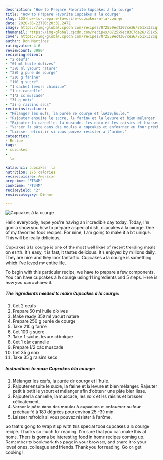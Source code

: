 ```yaml
---
description: "How to Prepare Favorite Cupcakes à la courge"
title: "How to Prepare Favorite Cupcakes à la courge"
slug: 155-how-to-prepare-favorite-cupcakes-a-la-courge
date: 2020-06-23T16:20:31.247Z
image: https://img-global.cpcdn.com/recipes/072559ec8307ce26/751x532cq70/cupcakes-a-la-courge-photo-principale-de-la-recette.jpg
thumbnail: https://img-global.cpcdn.com/recipes/072559ec8307ce26/751x532cq70/cupcakes-a-la-courge-photo-principale-de-la-recette.jpg
cover: https://img-global.cpcdn.com/recipes/072559ec8307ce26/751x532cq70/cupcakes-a-la-courge-photo-principale-de-la-recette.jpg
author: Don Martinez
ratingvalue: 4.6
reviewcount: 39804
recipeingredient:
- "2 oeufs"
- "60 ml huile dolives"
- "350 ml yaourt nature"
- "250 g pure de courge"
- "210 g farine"
- "100 g sucre"
- "1 sachet levure chimique"
- "1 cc cannelle"
- "1/2 cc muscade"
- "35 g noix"
- "35 g raisins secs"
recipeinstructions:
- "Mélanger les œufs, la purée de courge et l&#39;huile."
- "Rajouter ensuite le sucre, la farine et la levure et bien mélanger. Rajouter petit à petit le yaourt et mélanger afin d’obtenir une pâte bien lisse."
- "Rajouter la cannelle, la muscade, les noix et les raisins et brasser délicatement."
- "Verser la pâte dans des moules à cupcakes et enfourner au four préchauffé à 180 dégrées pour environ 25 -30 min."
- "Laisser refroidir si vous pouvez résister à l’arôme."
categories:
- Recipe
tags:
- cupcakes
- 
- la

katakunci: cupcakes  la 
nutrition: 275 calories
recipecuisine: American
preptime: "PT34M"
cooktime: "PT34M"
recipeyield: "2"
recipecategory: Dinner

---
```



![Cupcakes à la courge](https://img-global.cpcdn.com/recipes/072559ec8307ce26/751x532cq70/cupcakes-a-la-courge-photo-principale-de-la-recette.jpg)

Hello everybody, hope you're having an incredible day today. Today, I'm gonna show you how to prepare a special dish, cupcakes à la courge. One of my favorites food recipes. For mine, I am going to make it a bit unique. This will be really delicious.

Cupcakes à la courge is one of the most well liked of recent trending meals on earth. It's easy, it is fast, it tastes delicious. It's enjoyed by millions daily. They are nice and they look fantastic. Cupcakes à la courge is something which I've loved my entire life.




To begin with this particular recipe, we have to prepare a few components. You can have cupcakes à la courge using 11 ingredients and 5 steps. Here is how you can achieve it.

<!--inarticleads1-->

##### The ingredients needed to make Cupcakes à la courge:

1. Get 2 oeufs
1. Prepare 60 ml huile d’olives
1. Make ready 350 ml yaourt nature
1. Prepare 250 g purée de courge
1. Take 210 g farine
1. Get 100 g sucre
1. Take 1 sachet levure chimique
1. Get 1 càc cannelle
1. Prepare 1/2 càc muscade
1. Get 35 g noix
1. Take 35 g raisins secs




<!--inarticleads2-->

##### Instructions to make Cupcakes à la courge:

1. Mélanger les œufs, la purée de courge et l&#39;huile.
1. Rajouter ensuite le sucre, la farine et la levure et bien mélanger. Rajouter petit à petit le yaourt et mélanger afin d’obtenir une pâte bien lisse.
1. Rajouter la cannelle, la muscade, les noix et les raisins et brasser délicatement.
1. Verser la pâte dans des moules à cupcakes et enfourner au four préchauffé à 180 dégrées pour environ 25 -30 min.
1. Laisser refroidir si vous pouvez résister à l’arôme.




So that's going to wrap it up with this special food cupcakes à la courge recipe. Thanks so much for reading. I'm sure that you can make this at home. There is gonna be interesting food in home recipes coming up. Remember to bookmark this page in your browser, and share it to your loved ones, colleague and friends. Thank you for reading. Go on get cooking!
